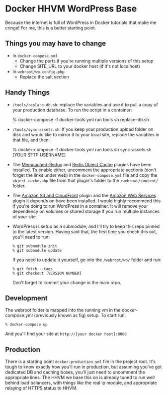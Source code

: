 Docker HHVM WordPress Base
==========================

Because the internet is full of WordPress in Docker tutorials that make me cringe! For me, this is a better starting point.

## Things you may have to change

* In `docker-compose.yml`
  * Change the ports if you're running multiple versions of this setup
  * Change SITE_URL to your docker host (if it's not localhost)
* In `webroot/wp-config.php`:
  * Replace the salt section

## Handy Things

* `/tools/replace-db.sh`: replace the variables and use it to pull a copy of
your production database. To run the script in a container:

    % docker-compose -f docker-tools.yml run tools sh replace-db.sh

* `/tools/sync-assets.sh`: If you keep your production upload folder on disk and would like to mirror it to your local site, replace the variables in that file, and then:

    % docker-compose -f docker-tools.yml run tools sh sync-assets.sh [YOUR SFTP USERNAME]

* The [Memcached-Redux](https://wordpress.org/plugins/memcached-redux/) and [Redis Object Cache](https://wordpress.org/plugins/redis-cache/) plugins have been installed. To enable either, uncomment the appropriate sections (don't forget the links under web) in the `docker-compose.yml` file and copy the `object-cache.php` file from that plugin's folder to the `/webroot/content/` folder.

* The [Amazon S3 and CloudFront](https://wordpress.org/plugins/amazon-s3-and-cloudfront/) plugin and the [Amazon Web Services](https://wordpress.org/plugins/amazon-web-services/) plugin it depends on have been installed. I would highly recommend this if you're doing to run WordPress in a container. It will remove your dependency on volumes or shared storage if you run multiple instances of your site.

* WordPress is setup as a submodule, and I'll try to keep this repo pinned
to the latest version. Having said that, the first time you check this out, you'll need to run:

      % git submodule init
      % git submodule update

  If you need to update it yourself, go into the `/webroot/wp/` folder and run:

      % git fetch --tags
      % git checkout [VERSION NUMBER]

  Don't forget to commit your change in the main repo.




## Development

The webroot folder is mapped into the running vm in the docker-compose.yml (previously known as fig) setup. To start run:

    % docker-compose up

And you'll find your site at `http://[your docker host]:8000`

## Production

There is a starting point `docker-production.yml` file in the project root. It's tough to know exactly how you'll run in production, but assuming you've got dedicated DB and caching boxes, you'll just need to uncomment the appropriate lines. The HHVM we base this on is already tuned to run well behind load balancers, with things like the real ip module, and appropriate relaying of HTTPS status to HHVM.
